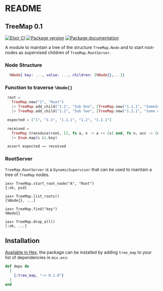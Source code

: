 # README 
## TreeMap 0.1


[![Elixir CI](https://github.com/iboard/tree_map/actions/workflows/elixir.yml/badge.svg)](https://github.com/iboard/tree_map/actions/workflows/elixir.yml)
[![Package version](http://img.shields.io/hexpm/v/tree_map.svg?style=flat)](https://hex.pm/packages/tree_map)
[![Package documentation](http://img.shields.io/badge/hex.pm-docs-green.svg?style=flat)](https://hexdocs.pm/tree_map)

A module to maintain a tree of the structure `TreeMap.Node` and to start root-nodes as 
supervised children of `TreeMap.RootServer`.

### Node Structure

```elixir
  %Node{ key: ..., value: ..., children: [%Node{},...]}
```

### Function to traverse `%Node{}`

```elixir
 root =
   TreeMap.new("1", "Root")
   |> TreeMap.add_child("1.1", "Sub One", [TreeMap.new("1.1.1", "SomeSubSub")])
   |> TreeMap.add_child("1.2", "Sub Two", [TreeMap.new("1.2.1", "Some other SubSub")])

 expected = ["1", "1.1", "1.1.1", "1.2", "1.2.1"]

 received =
   TreeMap.transduce(root, [], fn a, x -> a ++ [x] end, fn n, acc -> [n | acc] end)
   |> Enum.map(& &1.key)

 assert expected == received
```

### RootServer

`TreeMap.RootServer` is a `DynamicSupervisor` that can be used to maintain a tree of `TreeMap` nodes.

    iex> TreeMap.start_root_node("A", "Root")
    {:ok, pid}

    iex> TreeMap.list_roots()
    [%Node{}, ...]

    iex> TreeMap.find("key")
    %Node{}

    iex> TreeMap.drop_all()
    [:ok, ...]


## Installation

[Available in Hex](https://hex.pm/packages/tree_map), the package can be 
installed by adding `tree_map` to your list of dependencies in `mix.exs`:

```elixir
def deps do
  [
    {:tree_map, "~> 0.1.0"}
  ]
end
```


